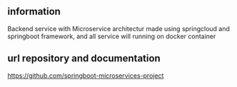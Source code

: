 ## information
Backend service with Microservice architectur made using springcloud and springboot framework, and all service will running on docker container

## url repository and documentation
https://github.com/springboot-microservices-project
